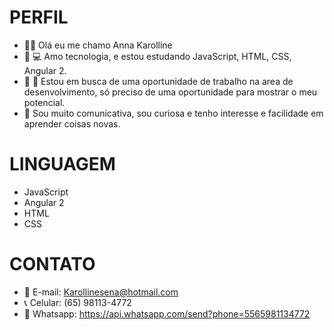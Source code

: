# PERFIL

- :woman_technologist: Olá eu me chamo Anna Karolline
- :heartbeat: 	:computer: Amo tecnologia, e estou estudando JavaScript, HTML, CSS, Angular 2.
- :briefcase: :mag_right:	 Estou em busca de uma oportunidade de trabalho na area de desenvolvimento, só preciso de uma oportunidade para mostrar o meu potencial. 
- :smiling_face_with_three_hearts: Sou muito comunicativa, sou curiosa e tenho interesse e facilidade em aprender coisas novas. 

# LINGUAGEM 	

- JavaScript
- Angular 2
- HTML
- CSS


# CONTATO

- :e-mail: E-mail: Karollinesena@hotmail.com 
- :telephone_receiver: Celular: (65) 98113-4772
- :iphone: Whatsapp: https://api.whatsapp.com/send?phone=5565981134772
